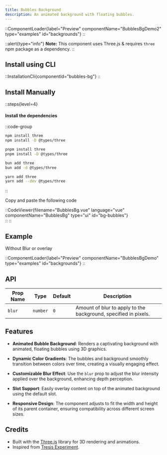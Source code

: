```yaml
---
title: Bubbles Background
description: An animated background with floating bubbles.
---
```


::ComponentLoader{label="Preview" componentName="BubblesBgDemo2" type="examples" id="backgrounds"}
::

::alert{type="info"}
**Note:** This component uses Three.js & requires `three` npm package as a dependency.
::

## Install using CLI

::InstallationCli{componentId="bubbles-bg"}
::

## Install Manually

::steps{level=4}

#### Install the dependencies

::code-group

```bash [npm]
npm install three
npm install -D @types/three
```

```bash [pnpm]
pnpm install three
pnpm install -D @types/three
```

```bash [bun]
bun add three
bun add -d @types/three
```

```bash [yarn]
yarn add three
yarn add --dev @types/three
```

::

Copy and paste the following code

::CodeViewer{filename="BubblesBg.vue" language="vue" componentName="BubblesBg" type="ui" id="bg-bubbles"}  
::
::

## Example

Without Blur or overlay

::ComponentLoader{label="Preview" componentName="BubblesBgDemo" type="examples" id="backgrounds"}
::

## API

| Prop Name | Type     | Default | Description                                                     |
| --------- | -------- | ------- | --------------------------------------------------------------- |
| `blur`    | `number` | `0`     | Amount of blur to apply to the background, specified in pixels. |

## Features

- **Animated Bubble Background**: Renders a captivating background with animated, floating bubbles using 3D graphics.

- **Dynamic Color Gradients**: The bubbles and background smoothly transition between colors over time, creating a visually engaging effect.

- **Customizable Blur Effect**: Use the `blur` prop to adjust the blur intensity applied over the background, enhancing depth perception.

- **Slot Support**: Easily overlay content on top of the animated background using the default slot.

- **Responsive Design**: The component adjusts to fit the width and height of its parent container, ensuring compatibility across different screen sizes.

## Credits

- Built with the [Three.js](https://threejs.org/) library for 3D rendering and animations.
- Inspired from [Tresjs Experiment](https://lab.tresjs.org/experiments/overlay).
